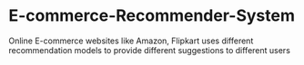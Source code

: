 # E-commerce-Recommender-System
Online E-commerce websites like Amazon, Flipkart uses different recommendation models to provide different suggestions to different users
